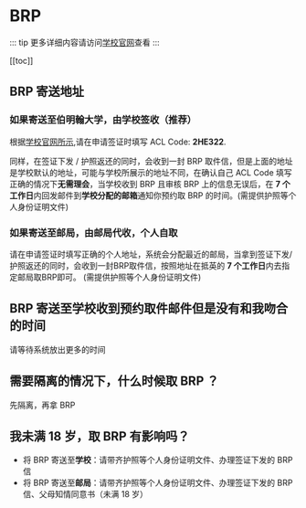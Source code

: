 # BRP

::: tip
更多详细内容请访问[学校官网](https://intranet.birmingham.ac.uk/student/student-hub/menu.aspx?nodeId=3355)查看
:::

[[toc]]

## BRP 寄送地址

### 如果寄送至伯明翰大学，由学校签收（推荐）

根据[学校官网所示](https://intranet.birmingham.ac.uk/student/student-hub/solution.aspx?nodeId=3357),请在申请签证时填写 ACL Code: **2HE322**.

同样，在签证下发 / 护照返还的同时，会收到一封 BRP 取件信，但是上面的地址是学校默认的地址，可能与学校所展示的地址不同，在确认自己 ACL Code 填写正确的情况下**无需理会**，当学校收到 BRP 且审核 BRP 上的信息无误后，在 **7 个工作日**内回发邮件到**学校分配的邮箱**通知你预约取 BRP 的时间。(需提供护照等个人身份证明文件)

### 如果寄送至邮局，由邮局代收，个人自取
 
请在申请签证时填写正确的个人地址，系统会分配最近的邮局，当拿到签证下发/护照返还的同时，会收到一封BRP取件信，按照地址在抵英的 **7 个工作日**内去指定邮局取BRP即可。 (需提供护照等个人身份证明文件)

## BRP 寄送至学校收到预约取件邮件但是没有和我吻合的时间

请等待系统放出更多的时间 

## 需要隔离的情况下，什么时候取 BRP ？

先隔离，再拿 BRP

## 我未满 18 岁，取 BRP 有影响吗？

* 将 BRP 寄送至**学校**：请带齐护照等个人身份证明文件、办理签证下发的 BRP 信
* 将 BRP 寄送至**邮局**：请带齐护照等个人身份证明文件、办理签证下发的 BRP 信、父母知情同意书（未满 18 岁）



